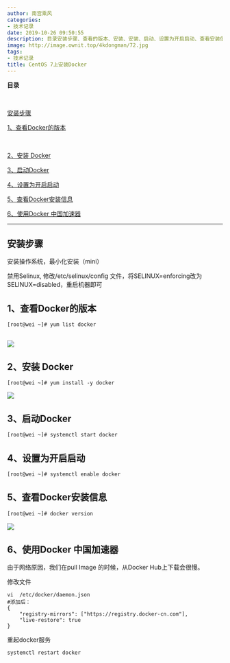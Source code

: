 ```yaml
---
author: 南宫乘风
categories:
- 技术记录
date: 2019-10-26 09:50:55
description: 目录安装步骤、查看的版本、安装、安装、启动、设置为开启启动、查看安装信息、使用中国加速器、使用中国加速器安装步骤安装操作系统，最小化安装禁用修改文件，将改为，重启机器即可、查看的版本、安装、启动、设置。。。。。。。
image: http://image.ownit.top/4kdongman/72.jpg
tags:
- 技术记录
title: CentOS 7上安装Docker
---
```


<!--more-->

**目录**

 

[安装步骤](#%E5%AE%89%E8%A3%85%E6%AD%A5%E9%AA%A4)

[1、查看Docker的版本](#1%E3%80%81%E6%9F%A5%E7%9C%8BDocker%E7%9A%84%E7%89%88%E6%9C%AC)

[​](#%E2%80%8B)

[2、安装 Docker](<#2、安装 Docker>)

[3、启动Docker](#3%E3%80%81%E5%90%AF%E5%8A%A8Docker)

[4、设置为开启启动](#4%E3%80%81%E8%AE%BE%E7%BD%AE%E4%B8%BA%E5%BC%80%E5%90%AF%E5%90%AF%E5%8A%A8)

[5、查看Docker安装信息](#5%E3%80%81%E6%9F%A5%E7%9C%8BDocker%E5%AE%89%E8%A3%85%E4%BF%A1%E6%81%AF)

[6、使用Docker 中国加速器](<#6、使用Docker 中国加速器>)

---

## 安装步骤

安装操作系统，最小化安装（mini）

禁用Selinux, 修改/etc/selinux/config 文件，将SELINUX=enforcing改为SELINUX=disabled，重启机器即可

## 1、查看Docker的版本

```
[root@wei ~]# yum list docker
```

## ![](http://image.ownit.top/csdn/20191026094216908.png)

## 2、安装 Docker

```
[root@wei ~]# yum install -y docker
```

![](http://image.ownit.top/csdn/20191026094413199.png)

## 3、启动Docker

```bash
[root@wei ~]# systemctl start docker
```

## 4、设置为开启启动

```bash
[root@wei ~]# systemctl enable docker
```

## 5、查看Docker安装信息

```bash
[root@wei ~]# docker version
```

![](http://image.ownit.top/csdn/20191026094834789.png)

## 6、使用Docker 中国加速器

由于网络原因，我们在pull Image 的时候，从Docker Hub上下载会很慢。

修改文件

```
vi  /etc/docker/daemon.json
#添加后：
{
    "registry-mirrors": ["https://registry.docker-cn.com"],
    "live-restore": true
}
```

重起docker服务

```
systemctl restart docker
```